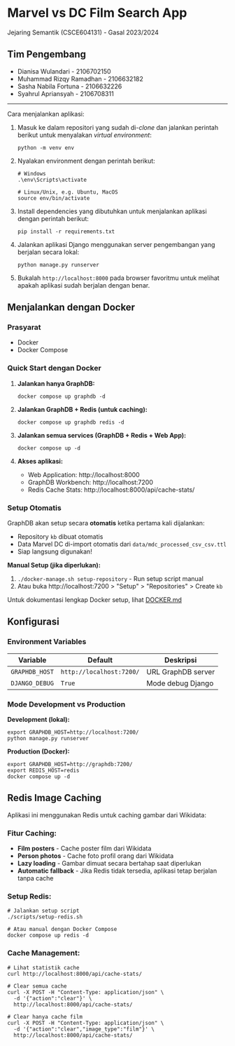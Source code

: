# Marvel vs DC Film Search App

Jejaring Semantik (CSCE604131) - Gasal 2023/2024

## Tim Pengembang

- Dianisa Wulandari - 2106702150
- Muhammad Rizqy Ramadhan - 2106632182
- Sasha Nabila Fortuna - 2106632226
- Syahrul Apriansyah - 2106708311

---
Cara menjalankan aplikasi:
1. Masuk ke dalam repositori yang sudah di-_clone_ dan jalankan perintah berikut
   untuk menyalakan _virtual environment_:

   ```shell
   python -m venv env
   ```
2. Nyalakan environment dengan perintah berikut:

   ```shell
   # Windows
   .\env\Scripts\activate
   ```
   ```
   # Linux/Unix, e.g. Ubuntu, MacOS
   source env/bin/activate
   ```
3. Install dependencies yang dibutuhkan untuk menjalankan aplikasi dengan perintah berikut:

   ```shell
   pip install -r requirements.txt
   ```

4. Jalankan aplikasi Django menggunakan server pengembangan yang berjalan secara
   lokal:

   ```shell
   python manage.py runserver
   ```

5. Bukalah `http://localhost:8000` pada browser favoritmu untuk melihat apakah aplikasi sudah berjalan dengan benar.

## Menjalankan dengan Docker

### Prasyarat
- Docker
- Docker Compose

### Quick Start dengan Docker

1. **Jalankan hanya GraphDB:**
   ```shell
   docker compose up graphdb -d
   ```

2. **Jalankan GraphDB + Redis (untuk caching):**
   ```shell
   docker compose up graphdb redis -d
   ```

3. **Jalankan semua services (GraphDB + Redis + Web App):**
   ```shell
   docker compose up -d
   ```

4. **Akses aplikasi:**
   - Web Application: http://localhost:8000
   - GraphDB Workbench: http://localhost:7200
   - Redis Cache Stats: http://localhost:8000/api/cache-stats/

### Setup Otomatis

GraphDB akan setup secara **otomatis** ketika pertama kali dijalankan:
- Repository `kb` dibuat otomatis
- Data Marvel DC di-import otomatis dari `data/mdc_processed_csv_csv.ttl` 
- Siap langsung digunakan!

**Manual Setup (jika diperlukan):**
1. `./docker-manage.sh setup-repository` - Run setup script manual
2. Atau buka http://localhost:7200 > "Setup" > "Repositories" > Create `kb`

Untuk dokumentasi lengkap Docker setup, lihat [DOCKER.md](DOCKER.md)

## Konfigurasi

### Environment Variables

| Variable | Default | Deskripsi |
|----------|---------|-----------|
| `GRAPHDB_HOST` | `http://localhost:7200/` | URL GraphDB server |
| `DJANGO_DEBUG` | `True` | Mode debug Django |

### Mode Development vs Production

**Development (lokal):**
```shell
export GRAPHDB_HOST=http://localhost:7200/
python manage.py runserver
```

**Production (Docker):**
```shell
export GRAPHDB_HOST=http://graphdb:7200/
export REDIS_HOST=redis
docker compose up -d
```

## Redis Image Caching

Aplikasi ini menggunakan Redis untuk caching gambar dari Wikidata:

### Fitur Caching:
- **Film posters** - Cache poster film dari Wikidata
- **Person photos** - Cache foto profil orang dari Wikidata
- **Lazy loading** - Gambar dimuat secara bertahap saat diperlukan
- **Automatic fallback** - Jika Redis tidak tersedia, aplikasi tetap berjalan tanpa cache

### Setup Redis:
```shell
# Jalankan setup script
./scripts/setup-redis.sh

# Atau manual dengan Docker Compose
docker compose up redis -d
```

### Cache Management:
```shell
# Lihat statistik cache
curl http://localhost:8000/api/cache-stats/

# Clear semua cache
curl -X POST -H "Content-Type: application/json" \
  -d '{"action":"clear"}' \
  http://localhost:8000/api/cache-stats/

# Clear hanya cache film
curl -X POST -H "Content-Type: application/json" \
  -d '{"action":"clear","image_type":"film"}' \
  http://localhost:8000/api/cache-stats/
```
